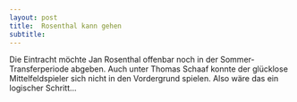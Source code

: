 ```yaml
---
layout: post
title:  Rosenthal kann gehen
subtitle:  
---
```


Die Eintracht möchte Jan Rosenthal offenbar noch in der Sommer-Transferperiode abgeben. Auch unter Thomas Schaaf konnte der glücklose Mittelfeldspieler sich nicht in den Vordergrund spielen. Also wäre das ein logischer Schritt...


